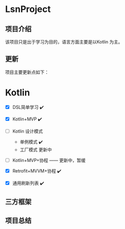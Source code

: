 # LsnProject

## 项目介绍
  该项目只是出于学习为目的，语言方面主要是以Kotlin 为主。
  
## 更新
项目主要更新点如下：

# Kotlin
 - [x] DSL简单学习  ✔️
 - [x] Kotlin+MVP  ✔️
 - [ ] Kotlin 设计模式
    -  单例模式   ✔️
    -  工厂模式   更新中
- [ ]  Kotlin+MVP+协程  —— 更新中，暂缓
 - [x] Retrofit+MVVM+协程  ✔️

 - [x] 通用刷新列表  ✔️



## 三方框架
##


## 项目总结
